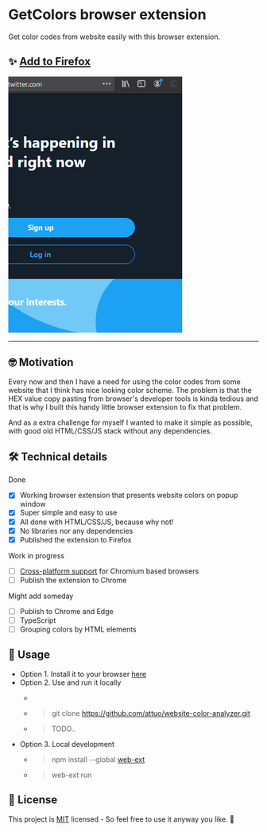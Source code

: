 # GetColors browser extension

Get color codes from website easily with this browser extension.

## ✨ [Add to Firefox](https://addons.mozilla.org/firefox/addon/getcolors/)

![Demonstration GIF](demo.gif)

---
  
## 🤓 Motivation

Every now and then I have a need for using the color codes from some website that I think has nice looking color scheme. The problem is that the HEX value copy pasting from browser's developer tools is kinda tedious and that is why I built this handy little browser extension to fix that problem.

And as a extra challenge for myself I wanted to make it simple as possible, with good old HTML/CSS/JS stack without any dependencies.

## 🛠️ Technical details

Done
- [X] Working browser extension that presents website colors on popup window
- [X] Super simple and easy to use
- [X] All done with HTML/CSS/JS, because why not!
- [X] No libraries nor any dependencies
- [X] Published the extension to Firefox

Work in progress
- [ ] [Cross-platform support](https://github.com/mozilla/webextension-polyfill) for Chromium based browsers
- [ ] Publish the extension to Chrome

Might add someday
- [ ] Publish to Chrome and Edge
- [ ] TypeScript
- [ ] Grouping colors by HTML elements

## 🚀 Usage

* Option 1. Install it to your browser [here]()
* Option 2. Use and run it locally
  * > 
   * > git clone https://github.com/attuo/website-color-analyzer.git
   * > TODO..
* Option 3. Local development
     * > npm install --global [web-ext](https://github.com/mozilla/web-ext)
     * > web-ext run    

## 📝 License
This project is [MIT](https://choosealicense.com/licenses/mit/) licensed - So feel free to use it anyway you like. 🙂

